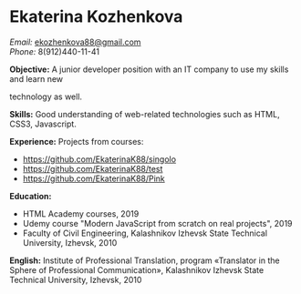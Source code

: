 # Ekaterina Kozhenkova

*Email:* ekozhenkova88@gmail.com  
*Phone:* 8(912)440-11-41

**Objective:** A junior developer position with an IT company to use my skills and learn new 

technology as well.

**Skills:** Good understanding of web-related technologies such as HTML, CSS3, Javascript.

**Experience:** 
   Projects from courses: 
   * https://github.com/EkaterinaK88/singolo
   * https://github.com/EkaterinaK88/test
   * https://github.com/EkaterinaK88/Pink 

**Education:**
   * HTML Academy courses, 2019
   * Udemy course "Modern JavaScript from scratch on real projects", 2019
   * Faculty of Civil Engineering, Kalashnikov Izhevsk State Technical University, Izhevsk, 2010
   
**English:** Institute of Professional Translation, program «Translator in the Sphere of Professional Communication», Kalashnikov Izhevsk State Technical University, Izhevsk, 2010
